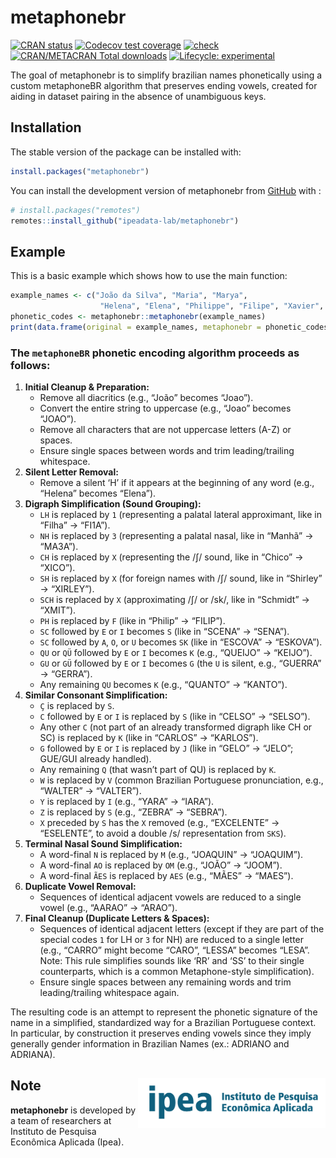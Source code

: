 
<!-- README.md is generated from README.Rmd. Please edit that file -->

# metaphonebr

<!-- badges: start -->

[![CRAN
status](https://www.r-pkg.org/badges/version/metaphonebr)](https://CRAN.R-project.org/package=metaphonebr)
[![Codecov test
coverage](https://codecov.io/gh/ipeadata-lab/metaphonebr/graph/badge.svg)](https://app.codecov.io/gh/ipeadata-lab/metaphonebr)
[![check](https://github.com/ipeadata-lab/metaphonebr/actions/workflows/check.yaml/badge.svg)](https://github.com/ipeadata-lab/metaphonebr/actions/workflows/check.yaml)
[![CRAN/METACRAN Total
downloads](https://cranlogs.r-pkg.org/badges/grand-total/metaphonebr?color=blue)](https://CRAN.R-project.org/package=metaphonebr)
[![Lifecycle:
experimental](https://img.shields.io/badge/lifecycle-experimental-orange.svg)](https://lifecycle.r-lib.org/articles/stages.html#experimental)
<!-- badges: end -->

The goal of metaphonebr is to simplify brazilian names phonetically
using a custom metaphoneBR algorithm that preserves ending vowels,
created for aiding in dataset pairing in the absence of unambiguous
keys.

## Installation

The stable version of the package can be installed with:

``` r
install.packages("metaphonebr")
```

You can install the development version of metaphonebr from
[GitHub](https://github.com/) with :

``` r
# install.packages("remotes")
remotes::install_github("ipeadata-lab/metaphonebr")
```

## Example

This is a basic example which shows how to use the main function:

``` r
example_names <- c("João da Silva", "Maria", "Marya",
                    "Helena", "Elena", "Philippe", "Filipe", "Xavier", "Chavier")
phonetic_codes <- metaphonebr::metaphonebr(example_names)
print(data.frame(original = example_names, metaphonebr = phonetic_codes))
```

### The `metaphoneBR` phonetic encoding algorithm proceeds as follows:

1.  **Initial Cleanup & Preparation:**
    - Remove all diacritics (e.g., “João” becomes “Joao”).
    - Convert the entire string to uppercase (e.g., “Joao” becomes
      “JOAO”).
    - Remove all characters that are not uppercase letters (A-Z) or
      spaces.
    - Ensure single spaces between words and trim leading/trailing
      whitespace.
2.  **Silent Letter Removal:**
    - Remove a silent ‘H’ if it appears at the beginning of any word
      (e.g., “Helena” becomes “Elena”).
3.  **Digraph Simplification (Sound Grouping):**
    - `LH` is replaced by `1` (representing a palatal lateral
      approximant, like in “Filha” -\> “FI1A”).
    - `NH` is replaced by `3` (representing a palatal nasal, like in
      “Manhã” -\> “MA3A”).
    - `CH` is replaced by `X` (representing the /ʃ/ sound, like in
      “Chico” -\> “XICO”).
    - `SH` is replaced by `X` (for foreign names with /ʃ/ sound, like in
      “Shirley” -\> “XIRLEY”).
    - `SCH` is replaced by `X` (approximating /ʃ/ or /sk/, like in
      “Schmidt” -\> “XMIT”).
    - `PH` is replaced by `F` (like in “Philip” -\> “FILIP”).
    - `SC` followed by `E` or `I` becomes `S` (like in “SCENA” -\>
      “SENA”).
    - `SC` followed by `A`, `O`, or `U` becomes `SK` (like in “ESCOVA”
      -\> “ESKOVA”).
    - `QU` or `QÜ` followed by `E` or `I` becomes `K` (e.g., “QUEIJO”
      -\> “KEIJO”).
    - `GU` or `GÜ` followed by `E` or `I` becomes `G` (the `U` is
      silent, e.g., “GUERRA” -\> “GERRA”).
    - Any remaining `QU` becomes `K` (e.g., “QUANTO” -\> “KANTO”).
4.  **Similar Consonant Simplification:**
    - `Ç` is replaced by `S`.
    - `C` followed by `E` or `I` is replaced by `S` (like in “CELSO” -\>
      “SELSO”).
    - Any other `C` (not part of an already transformed digraph like CH
      or SC) is replaced by `K` (like in “CARLOS” -\> “KARLOS”).
    - `G` followed by `E` or `I` is replaced by `J` (like in “GELO” -\>
      “JELO”; GUE/GUI already handled).
    - Any remaining `Q` (that wasn’t part of QU) is replaced by `K`.
    - `W` is replaced by `V` (common Brazilian Portuguese pronunciation,
      e.g., “WALTER” -\> “VALTER”).
    - `Y` is replaced by `I` (e.g., “YARA” -\> “IARA”).
    - `Z` is replaced by `S` (e.g., “ZEBRA” -\> “SEBRA”).
    - `X` preceded by `S` has the `X` removed (e.g., “EXCELENTE” -\>
      “ESELENTE”, to avoid a double /s/ representation from `SKS`).
5.  **Terminal Nasal Sound Simplification:**
    - A word-final `N` is replaced by `M` (e.g., “JOAQUIN” -\>
      “JOAQUIM”).
    - A word-final `AO` is replaced by `OM` (e.g., “JOÃO” -\> “JOOM”).
    - A word-final `ÃES` is replaced by `AES` (e.g., “MÃES” -\> “MAES”).
6.  **Duplicate Vowel Removal:**
    - Sequences of identical adjacent vowels are reduced to a single
      vowel (e.g., “AARAO” -\> “ARAO”).
7.  **Final Cleanup (Duplicate Letters & Spaces):**
    - Sequences of identical adjacent letters (except if they are part
      of the special codes `1` for LH or `3` for NH) are reduced to a
      single letter (e.g., “CARRO” might become “CARO”, “LESSA” becomes
      “LESA”. Note: This rule simplifies sounds like ‘RR’ and ‘SS’ to
      their single counterparts, which is a common Metaphone-style
      simplification).
    - Ensure single spaces between any remaining words and trim
      leading/trailing whitespace again.

The resulting code is an attempt to represent the phonetic signature of
the name in a simplified, standardized way for a Brazilian Portuguese
context. In particular, by construction it preserves ending vowels since
they imply generally gender information in Brazilian Names (ex.: ADRIANO
and ADRIANA).

## Note <a href="https://www.ipea.gov.br"><img src="man/figures/ipea_logo.png" alt="Ipea" align="right" width="300"/></a>

**metaphonebr** is developed by a team of researchers at Instituto de
Pesquisa Econômica Aplicada (Ipea).
